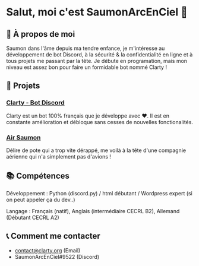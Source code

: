 # Salut, moi c'est SaumonArcEnCiel 👋


## 🍣 À propos de moi

Saumon dans l'âme depuis ma tendre enfance, je m'intéresse au développement de bot Discord, à la sécurité & la confidentialité en ligne et à tous projets me passant par la tête. Je débute en programation, mais mon niveau est assez bon pour faire un formidable bot nommé Clarty !

## 👀 Projets

### [Clarty - Bot Discord](https://clarty.org)

Clarty est un bot 100% français que je développe avec ❤. Il est en constante amélioration et débloque sans cesses de nouvelles fonctionalités. 

### [Air Saumon](https://air-saumon.com)

Délire de pote qui a trop vite dérappé, me voilà à la tête d'une compagnie aérienne qui n'a simplement pas d'avions !


## 📚 Compétences

Développement : Python (discord.py) / html débutant / Wordpress expert (si on peut appeler ça du dev..)

Langage : Français (natif), Anglais (intermédiaire CECRL B2), Allemand (Débutant CECRL A2)

## 📞 Comment me contacter

- contact@clarty.org (Email)
- SaumonArcEnCiel#9522 (Discord)


